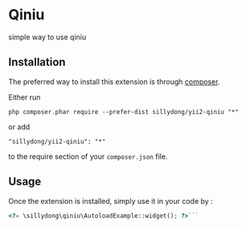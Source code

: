 Qiniu
=====
simple way to use qiniu

Installation
------------

The preferred way to install this extension is through [composer](http://getcomposer.org/download/).

Either run

```
php composer.phar require --prefer-dist sillydong/yii2-qiniu "*"
```

or add

```
"sillydong/yii2-qiniu": "*"
```

to the require section of your `composer.json` file.


Usage
-----

Once the extension is installed, simply use it in your code by  :

```php
<?= \sillydong\qiniu\AutoloadExample::widget(); ?>```